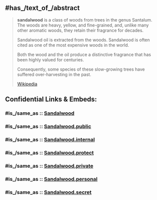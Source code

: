 ﻿---
aliases:
- Santalum
- Sandalwood
- Sandelholz
---

## #has_/text_of_/abstract 

> **sandalwood** is a class of woods from trees in the genus Santalum. 
> The woods are heavy, yellow, and fine-grained, and, 
> unlike many other aromatic woods, they retain their fragrance for decades. 
> 
> Sandalwood oil is extracted from the woods. 
> Sandalwood is often cited as one of the most expensive woods in the world. 
> 
> Both the wood and the oil produce a distinctive fragrance that has been highly valued for centuries. 
> 
> Consequently, some species of these slow-growing trees have suffered over-harvesting in the past.
>
> [Wikipedia](https://en.wikipedia.org/wiki/Sandalwood) 


## Confidential Links & Embeds: 

### #is_/same_as :: [Sandalwood](/_Standards/bio/bio~Domain/Eukaryotes/Plants/Land_Plant/Seed_Plant/Flowering_Plant/Eudicots/Core_Eudicots/Santalales/Sandalwood.md) 

### #is_/same_as :: [Sandalwood.public](/_public/bio/bio~Domain/Eukaryotes/Plants/Land_Plant/Seed_Plant/Flowering_Plant/Eudicots/Core_Eudicots/Santalales/Sandalwood.public.md) 

### #is_/same_as :: [Sandalwood.internal](/_internal/bio/bio~Domain/Eukaryotes/Plants/Land_Plant/Seed_Plant/Flowering_Plant/Eudicots/Core_Eudicots/Santalales/Sandalwood.internal.md) 

### #is_/same_as :: [Sandalwood.protect](/_protect/bio/bio~Domain/Eukaryotes/Plants/Land_Plant/Seed_Plant/Flowering_Plant/Eudicots/Core_Eudicots/Santalales/Sandalwood.protect.md) 

### #is_/same_as :: [Sandalwood.private](/_private/bio/bio~Domain/Eukaryotes/Plants/Land_Plant/Seed_Plant/Flowering_Plant/Eudicots/Core_Eudicots/Santalales/Sandalwood.private.md) 

### #is_/same_as :: [Sandalwood.personal](/_personal/bio/bio~Domain/Eukaryotes/Plants/Land_Plant/Seed_Plant/Flowering_Plant/Eudicots/Core_Eudicots/Santalales/Sandalwood.personal.md) 

### #is_/same_as :: [Sandalwood.secret](/_secret/bio/bio~Domain/Eukaryotes/Plants/Land_Plant/Seed_Plant/Flowering_Plant/Eudicots/Core_Eudicots/Santalales/Sandalwood.secret.md)

